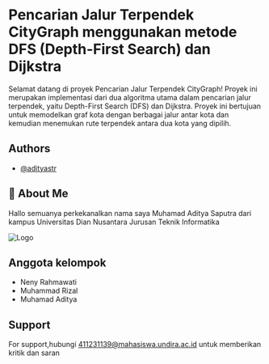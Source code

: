 
# Pencarian Jalur Terpendek CityGraph menggunakan metode DFS (Depth-First Search) dan Dijkstra

Selamat datang di proyek Pencarian Jalur Terpendek CityGraph! Proyek ini merupakan implementasi dari dua algoritma utama dalam pencarian jalur terpendek, yaitu Depth-First Search (DFS) dan Dijkstra. Proyek ini bertujuan untuk memodelkan graf kota dengan berbagai jalur antar kota dan kemudian menemukan rute terpendek antara dua kota yang dipilih.
## Authors

- [@adityastr](https://github.com/adityastr)


## 🚀 About Me
Hallo semuanya perkekanalkan nama saya Muhamad Aditya Saputra dari kampus Universitas Dian Nusantara Jurusan Teknik Informatika


![Logo](https://undira.ac.id/dokumen/979UNDIRA.png)


## Anggota kelompok
- Neny Rahmawati
- Muhammad Rizal
- Muhamad Aditya

## Support

For support,hubungi 411231139@mahasiswa.undira.ac.id untuk memberikan kritik dan saran

